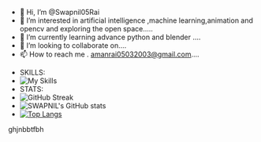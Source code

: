 - 👋 Hi, I’m @Swapnil05Rai
- 👀 I’m interested in artificial intelligence ,machine learning,animation and opencv and exploring the open space.....
- 🌱 I’m currently learning advance python and blender ....
- 💞️ I’m looking to collaborate on....
- 📫 How to reach me . amanrai05032003@gmail.com....

<!---
Swapnil05Rai/Swapnil05Rai is a ✨ special ✨ repository because its `README.md` (this file) appears on your GitHub profile.
You can click the Preview link to take a look at your changes.
--->

 - SKILLS:
 - ![My Skills](https://skillicons.dev/icons?i=py,git,github,blender,c,mongodb,adobepro,mysql)
 - STATS:
 - ![GitHub Streak](https://github-readme-streak-stats.herokuapp.com/?user=Swapnil05Rai)
 - ![SWAPNIL's GitHub stats](https://github-readme-stats.vercel.app/api?username=Swapnil05Rai&theme=tokyonight&show_icons=true)
 - [![Top Langs](https://github-readme-stats.vercel.app/api/top-langs/?username=Swapnil05Rai&layout=compact&theme=vision-friendly-dark)](https://github.com/anuraghazra/github-readme-stats)
 

ghjnbbtfbh
